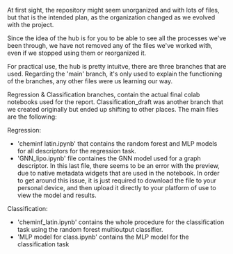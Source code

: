 At first sight, the repository might seem unorganized and with lots of files, but that is the intended plan, as the organization changed as we evolved with the project. 

Since the idea of the hub is for you to be able to see all the processes we've been through, we have not removed any of the files we've worked with, even if we stopped using them 
or reorganized it.

For practical use, the hub is pretty intuitve, there are three branches that are used. Regarding the 'main' branch, it's only used to explain the functioning of the branches, any other files were us learning our way.

Regression & Classification branches, contain the actual final colab notebooks used for the report. Classification_draft was another branch that we created originally but ended up  shifting to other places. 
The main files are the following:

Regression:
* 'cheminf latin.ipynb' that contains the random forest and MLP models for all descriptors for the regression task.
* 'GNN_lipo.ipynb' file containes the GNN model used for a graph descriptor. In this last file, there seems to be an error with the preview, due to native metadata widgets that are used in the notebook. In order to get around this issue, it is just required to download the file to your personal device, and then upload it directly to your platform of use to view the model and results.

Classification:
* 'cheminf_latin.ipynb' contains the whole procedure for the classification task using the random forest multioutput classifier.
* 'MLP model for class.ipynb' contains the MLP model for the classification task

